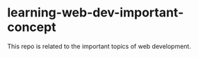 # learning-web-dev-important-concept
This repo is related to the important topics of web development.
